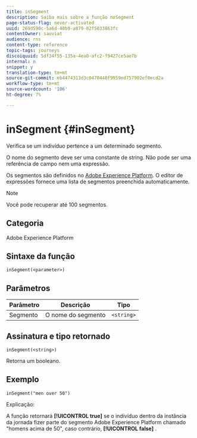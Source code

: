 ```yaml
---
title: inSegment
description: Saiba mais sobre a função noSegment
page-status-flag: never-activated
uuid: 269d590c-5a6d-40b9-a879-02f5033863fc
contentOwner: sauviat
audience: rns
content-type: reference
topic-tags: journeys
discoiquuid: 5df34f55-135a-4ea8-afc2-f9427ce5ae7b
internal: n
snippet: y
translation-type: tm+mt
source-git-commit: eb4474313d3c0470448f9959ed757902ef0ecd2a
workflow-type: tm+mt
source-wordcount: '106'
ht-degree: 7%

---
```



# inSegment {#inSegment}

Verifica se um indivíduo pertence a um determinado segmento.

O nome do segmento deve ser uma constante de string. Não pode ser uma referência de campo nem uma expressão.

Os segmentos são definidos no [Adobe Experience Platform](https://platform.adobe.com/segment/overview). O editor de expressões fornece uma lista de segmentos preenchida automaticamente.

>[!NOTE]
>
>Você pode recuperar até 100 segmentos.

## Categoria

Adobe Experience Platform

## Sintaxe da função

`inSegment(<parameter>)`

## Parâmetros

| Parâmetro | Descrição | Tipo |
|--- |--- |--- |
| Segmento | O nome do segmento | `<string>` |

## Assinatura e tipo retornado

`inSegment(<string>)`

Retorna um booleano.

## Exemplo

`inSegment("men over 50")`

Explicação:

A função retornará **[!UICONTROL true]** se o indivíduo dentro da instância da jornada fizer parte do segmento Adobe Experience Platform chamado &quot;homens acima de 50&quot;, caso contrário, **[!UICONTROL false]** .
